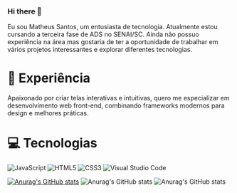### Hi there 👋

Eu sou Matheus Santos, um entusiasta de tecnologia. Atualmente estou cursando a terceira fase de ADS no SENAI/SC.
Ainda não possuo experiência na área mas gostaria de ter a oportunidade de trabalhar em vários projetos interessantes e explorar diferentes tecnologias.

# 🚀 Experiência
Apaixonado por criar telas interativas e intuitivas, quero me especializar em desenvolvimento web front-end, combinando frameworks modernos para design e melhores práticas.

# 💻 Tecnologias
![JavaScript](https://img.shields.io/badge/javascript-%23323330.svg?style=for-the-badge&logo=javascript&logoColor=%23F7DF1E)
![HTML5](https://img.shields.io/badge/html5-%23E34F26.svg?style=for-the-badge&logo=html5&logoColor=white)
![CSS3](https://img.shields.io/badge/css3-%231572B6.svg?style=for-the-badge&logo=css3&logoColor=white)
![Visual Studio Code](https://img.shields.io/badge/Visual%20Studio%20Code-0078d7.svg?style=for-the-badge&logo=visual-studio-code&logoColor=white)

[![Anurag's GitHub stats](https://github-readme-stats.vercel.app/api?Matheussoldatelli=anuraghazra)](https://github.com/anuraghazra/github-readme-stats)
![Anurag's GitHub stats](https://github-readme-stats.vercel.app/api?Matheussoldatelli=anuraghazra&show_icons=true)
![Anurag's GitHub stats](https://github-readme-stats.vercel.app/api?Matheussoldatelli=anuraghazra&show_icons=true&theme=radical)

